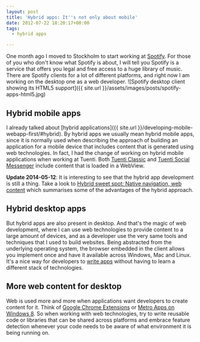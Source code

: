 ```yaml
---
layout: post
title: 'Hybrid apps: It''s not only about mobile'
date: 2012-07-22 18:20:17+00:00
tags:
  - hybrid apps

---
```


One month ago I moved to Stockholm to start working at [Spotify](http://www.spotify.com). For those of you who don't know what Spotify is about, I will tell you Spotify is a service that offers you legal and free access to a huge library of music. There are Spotify clients for a lot of different platforms, and right now I am working on the desktop one as a web developer.
![Spotify desktop client showing its HTML5 support]({{ site.url }}/assets/images/posts/spotify-apps-html5.jpg)

## Hybrid mobile apps

I already talked about [hybrid applications]({{ site.url }}/developing-mobile-webapp-first/#hybrid). By hybrid apps we usually mean hybrid mobile apps, since it is normally used when describing the approach of building an application for a mobile device that includes content that is generated using web technologies. In fact, I had the change of working on hybrid mobile applications when working at Tuenti. Both [Tuenti Classic](https://play.google.com/store/apps/details?id=com.tuenti.android.client) and [Tuenti Social Messenger](https://play.google.com/store/apps/details?id=com.tuenti.messenger) include content that is loaded in a WebView.

**Update 2014-05-12**: It is interesting to see that the hybrid app development is still a thing. Take a look to [Hybrid sweet spot: Native navigation, web content](http://signalvnoise.com/posts/3743-hybrid-sweet-spot-native-navigation-web-content) which summarises some of the advantages of the hybrid approach.

## Hybrid desktop apps

But hybrid apps are also present in desktop. And that's the magic of web development, where I can use web technologies to provide content to a large amount of devices, and as a developer use the very same tools and techniques that I used to build websites. Being abstracted from the underlying operating system, the browser embedded in the client allows you implement once and have it available across Windows, Mac and Linux. It's a nice way for developers to [write apps](https://developer.spotify.com/technologies/apps/) without having to learn a different stack of technologies.

## More web content for desktop

Web is used more and more when applications want developers to create content for it. Think of [Google Chrome Extensions](https://chrome.google.com/webstore/category/extensions) or [Metro Apps on Windows 8](http://channel9.msdn.com/Events/BUILD/BUILD2011/APP-162T). So when working with web technologies, try to write reusable code or libraries that can be shared across platforms and embrace feature detection whenever your code needs to be aware of what environment it is being running on.
